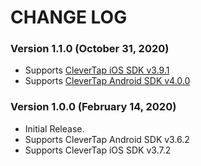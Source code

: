 # CHANGE LOG

### Version 1.1.0 (October 31, 2020)

* Supports [CleverTap iOS SDK v3.9.1](https://github.com/CleverTap/clevertap-ios-sdk/releases/tag/3.9.1)
* Supports [CleverTap Android SDK v4.0.0](https://github.com/CleverTap/clevertap-android-sdk/releases/tag/core-v4.0.0)

### Version 1.0.0 (February 14, 2020)

* Initial Release.
* Supports CleverTap Android SDK v3.6.2
* Supports CleverTap iOS SDK v3.7.2

